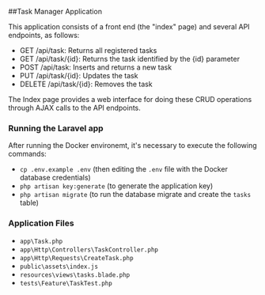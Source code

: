 ##Task Manager Application

This application consists of a front end (the "index" page) and several API endpoints, as follows:

- GET /api/task: Returns all registered tasks
- GET /api/task/{id}: Returns the task identified by the {id} parameter
- POST /api/task: Inserts and returns a new task
- PUT /api/task/{id}: Updates the task
- DELETE /api/task/{id}: Removes the task

The Index page provides a web interface for doing these CRUD operations through AJAX calls to the API endpoints.

### Running the Laravel app

After running the Docker environemt, it's necessary to execute the following commands:

- `cp .env.example .env` (then editing the `.env`  file with the Docker database credentials) 
- `php artisan key:generate` (to generate the application key)
- `php artisan migrate` (to run the database migrate and create the `tasks` table)

### Application Files

- `app\Task.php`
- `app\Http\Controllers\TaskController.php`
- `app\Http\Requests\CreateTask.php`
- `public\assets\index.js`
- `resources\views\tasks.blade.php`
- `tests\Feature\TaskTest.php`